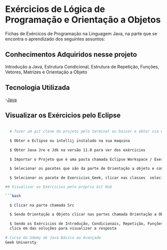 # Exércicios de Lógica de Programação e Orientação a Objetos

Fichas de Exércicos de Programação na Linguagem Java, na parte que se encontra o aprendizado dos seguintes assuntos:

## Conhecimentos Adquiridos nesse projeto 

Introdução a Java, Estrutura Condicional, Estrutura de Repetição, Funções, Vetores, Matrizes e Orientação a Objeto 

## Tecnologia Utilizada 

-[Java](https://www.java.com/pt-BR/download/ie_manual.jsp?locale=pt_BR) 

## Visualizar os Exércicios pelo Eclipse

```bash 
  
  # fazer um git clone do projeto pelo terminal ou baixar e obter via winrar  
  
  $ Obter o Eclipse ou intellij instalado na sua maquina
  
  $ Obter Java Jre e Jdk na versão 11.0 para ver dos exércicios 
  
  $ Importar o Projeto que é uma pasta chamada Eclipse Workspace / Exercicios_Logica_Geek_University para a Ide do Eclipse ou intellij 
  
  $ Selecionar os pacotes que são da parte de Orientação a objeto e compilar no console. 
  
  $ Selecionar os pacote de Exercicios_Geek, clicar nas classes  selecionar para compilar no console e ver o resultado. 

## Visualizar os Exércicios pelo próprio Git Hub 

```bash 
  
  $ Clicar na parte chamada Src 
  
  $ Sendo Orientação a Objeto clicar nas partes chamada Orientação a Objeto e eescolher as classes que vai querer ver
  
  $ Sendo os Exércicios de Introdução, Condicionais, Repetição, Funções Matrizes e Vetores, você vai na parte chamada Exércicios_Geek e 
  clica em das soluções para visualizar a resposta 
  
# Curso da Udemy de Java Básico ao Avançado
Geek Universty
